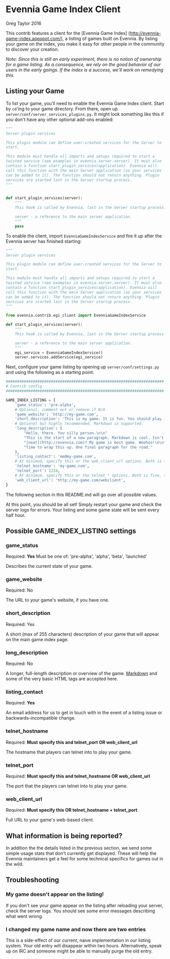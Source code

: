 # Evennia Game Index Client

Greg Taylor 2016

This contrib features a client for the [Evennia Game Index]
(http://evennia-game-index.appspot.com/), a listing of games built on
Evennia. By listing your game on the index, you make it easy for other
people in the community to discover your creation.

*Note: Since this is still an early experiment, there is no notion of
ownership for a game listing. As a consequence, we rely on the good behavior
of our users in the early goings. If the index is a success, we'll work
on remedying this.*

## Listing your Game

To list your game, you'll need to enable the Evennia Game Index client.
Start by `cd`'ing to your game directory. From there, open up
`server/conf/server_services_plugins.py`. It might look something like this
if you don't have any other optional add-ons enabled:

```python
"""
Server plugin services

This plugin module can define user-created services for the Server to
start.

This module must handle all imports and setups required to start a
twisted service (see examples in evennia.server.server). It must also
contain a function start_plugin_services(application). Evennia will
call this function with the main Server application (so your services
can be added to it). The function should not return anything. Plugin
services are started last in the Server startup process.
"""


def start_plugin_services(server):
    """
    This hook is called by Evennia, last in the Server startup process.

    server - a reference to the main server application.
    """
    pass
```

To enable the client, import `EvenniaGameIndexService` and fire it up after the
Evennia server has finished starting:

```python
"""
Server plugin services

This plugin module can define user-created services for the Server to
start.

This module must handle all imports and setups required to start a
twisted service (see examples in evennia.server.server). It must also
contain a function start_plugin_services(application). Evennia will
call this function with the main Server application (so your services
can be added to it). The function should not return anything. Plugin
services are started last in the Server startup process.
"""

from evennia.contrib.egi_client import EvenniaGameIndexService

def start_plugin_services(server):
    """
    This hook is called by Evennia, last in the Server startup process.

    server - a reference to the main server application.
    """
    egi_service = EvenniaGameIndexService()
    server.services.addService(egi_service)
```

Next, configure your game listing by opening up `server/conf/settings.py` and
 using the following as a starting point:

```python
######################################################################
# Contrib config
######################################################################

GAME_INDEX_LISTING = {
    'game_status': 'pre-alpha',
    # Optional, comment out or remove if N/A
    'game_website': 'http://my-game.com',
    'short_description': 'This is my game. It is fun. You should play it.',
    # Optional but highly recommended. Markdown is supported.
    'long_description': (
        "Hello, there. You silly person.\n\n"
        "This is the start of a new paragraph. Markdown is cool. Isn't this "
        "[neat](http://evennia.com)? My game is best game. Woohoo!\n\n"
        "Time to wrap this up. One final paragraph for the road."
    ),
    'listing_contact': 'me@my-game.com',
    # At minimum, specify this or the web_client_url options. Both is fine, too.
    'telnet_hostname': 'my-game.com',
    'telnet_port': 1234,
    # At minimum, specify this or the telnet_* options. Both is fine, too.
    'web_client_url': 'http://my-game.com/webclient',
}
```

The following section in this README.md will go over all possible values.

At this point, you should be all set! Simply restart your game and check the
server logs for errors. Your listing and some game state will be sent every
half hour.

## Possible GAME_INDEX_LISTING settings

### game_status

Required: **Yes**
Must be one of: 'pre-alpha', 'alpha', 'beta', 'launched'

Describes the current state of your game.

### game_website

Required: No

The URL to your game's website, if you have one.

### short_description

Required: Yes

A short (max of 255 characters) description of your game that will appear
on the main game index page.

### long_description

Required: No

A longer, full-length description or overview of the game. 
[Markdown](https://github.com/adam-p/markdown-here/wiki/Markdown-Cheatsheet)
and some of the very basic HTML tags are accepted here.

### listing_contact

Required: **Yes**

An email address for us to get in touch with in the event of a listing issue
or backwards-incompatible change.

### telnet_hostname

Required: **Must specify this and telnet_port OR web_client_url**

The hostname that players can telnet into to play your game.

### telnet_port

Required: **Must specify this and telnet_hostname OR web_client_url**

The port that the players can telnet into to play your game.

### web_client_url

Required: **Must specify this OR telnet_hostname + telnet_port**

Full URL to your game's web-based client.

## What information is being reported?

In addition the the details listed in the previous section, we send some
simple usage stats that don't currently get displayed. These will help the
Evennia maintainers get a feel for some technical specifics for games out in
the wild.

## Troubleshooting

### My game doesn't appear on the listing!

If you don't see your game appear on the listing after reloading your server, 
check the server logs. You should see some error messages describing what
went wrong.

### I changed my game name and now there are two entries

This is a side-effect of our current, naive implementation in our listing
system. Your old entry will disappear within two hours. Alternatively,
speak up on IRC and someone might be able to manually purge the old entry.
